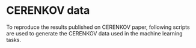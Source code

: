 # CERENKOV data #

To reproduce the results published on CERENKOV paper, following scripts are used to generate the CERENKOV data used in the machine learning tasks.